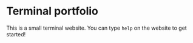 # Terminal portfolio

This is a small terminal website. You can type `help` on the website to get started!
